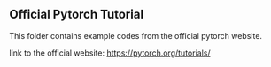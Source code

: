 Official Pytorch Tutorial
-------------------------
This folder contains example codes from the official pytorch website.

link to the official website: https://pytorch.org/tutorials/
